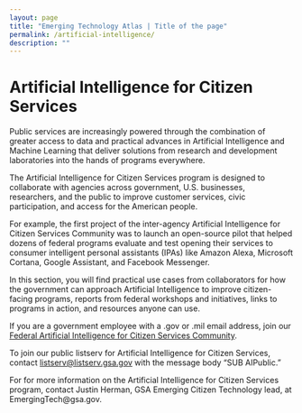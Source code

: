 ```yaml
---
layout: page
title: "Emerging Technology Atlas | Title of the page"
permalink: /artificial-intelligence/
description: ""
---
```


# Artificial Intelligence for Citizen Services

<p>Public services are increasingly powered through the combination of greater access to data and practical advances in Artificial Intelligence and Machine Learning that deliver solutions from research and development laboratories into the hands of programs everywhere.</p>

<p>The Artificial Intelligence for Citizen Services program is designed to collaborate with agencies across government, U.S. businesses, researchers, and the public to improve customer services, civic participation, and access for the American people.</p>

<p>For example, the first project of the inter-agency Artificial Intelligence for Citizen Services Community was to launch an open-source pilot that helped dozens of federal programs evaluate and test opening their services to consumer intelligent personal assistants (IPAs) like Amazon Alexa, Microsoft Cortana, Google Assistant, and Facebook Messenger.</p>

<p>In this section, you will find practical use cases from collaborators for how the government can approach Artificial Intelligence to improve citizen-facing programs, reports from federal workshops and initiatives, links to programs in action, and resources anyone can use.</p>

<p>If you are a government employee with a .gov or .mil email address, join our <a href="mailto:AI-subscribe-request@listserv.gsa.gov?subject=AI%20listserv">Federal Artificial Intelligence for Citizen Services Community</a>.</p>

<p>To join our public listserv for Artificial Intelligence for Citizen Services, contact <a href="mailto:listserv@listserv.gsa.gov?subject=AI%20listserv">listserv@listserv.gsa.gov</a> with the message body “SUB AIPublic.”</p>

<p>For for more information on the Artificial Intelligence for Citizen Services program, contact Justin Herman, GSA Emerging Citizen Technology lead, at EmergingTech@gsa.gov.</p> 



